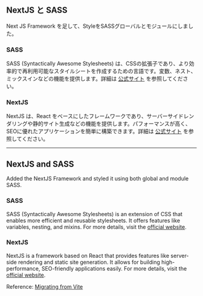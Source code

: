 

## NextJS と SASS
Next JS Framework を足して、StyleをSASSグローバルとモジュールにしました。

### SASS
SASS (Syntactically Awesome Stylesheets) は、CSSの拡張子であり、より効率的で再利用可能なスタイルシートを作成するための言語です。変数、ネスト、ミックスインなどの機能を提供します。詳細は [公式サイト](https://sass-lang.com/) を参照してください。

### NextJS
NextJS は、React をベースにしたフレームワークであり、サーバーサイドレンダリングや静的サイト生成などの機能を提供します。パフォーマンスが高く、SEOに優れたアプリケーションを簡単に構築できます。詳細は [公式サイト](https://nextjs.org/) を参照してください。

---

## NextJS and SASS
Added the NextJS Framework and styled it using both global and module SASS.

### SASS
SASS (Syntactically Awesome Stylesheets) is an extension of CSS that enables more efficient and reusable stylesheets. It offers features like variables, nesting, and mixins. For more details, visit the [official website](https://sass-lang.com/).

### NextJS
NextJS is a framework based on React that provides features like server-side rendering and static site generation. It allows for building high-performance, SEO-friendly applications easily. For more details, visit the [official website](https://nextjs.org/).



Reference:
[Migrating from Vite](https://nextjs.org/docs/app/building-your-application/upgrading/from-vite)